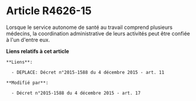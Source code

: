 # Article R4626-15

Lorsque le service autonome de santé au travail comprend plusieurs médecins, la coordination administrative de leurs
activités peut être confiée à l'un d'entre eux.

**Liens relatifs à cet article**

	**Liens**:

	  - DEPLACE: Décret n°2015-1588 du 4 décembre 2015 - art. 11

	**Modifié par**:

	  - Décret n°2015-1588 du 4 décembre 2015 - art. 17
